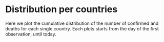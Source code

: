 # Distribution per countries

Here we plot the cumulative distribution of the number of confirmed and
deaths for each single country. Each plots starts from the
day of the first observation, until today.

 